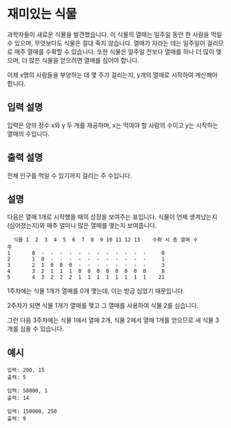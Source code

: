 # 재미있는 식물

과학자들이 새로운 식물을 발견했습니다. 이 식물의 열매는 일주일 동안 한 사람을 먹일 수 있으며, 무엇보다도 식물은 절대 죽지 않습니다. 열매가 자라는 데는 일주일이 걸리므로 매주 열매를 수확할 수 있습니다. 또한 식물은 일주일 전보다 열매를 하나 더 많이 맺으며, 더 많은 식물을 얻으려면 열매를 심어야 합니다.

이제 x명의 사람들을 부양하는 데 몇 주가 걸리는지, y개의 열매로 시작하여 계산해야 합니다.

## 입력 설명

입력은 양의 정수 x와 y 두 개를 제공하며, x는 먹여야 할 사람의 수이고 y는 시작하는 열매의 수입니다.

## 출력 설명

전체 인구를 먹일 수 있기까지 걸리는 주 수입니다.

## 설명

다음은 열매 1개로 시작했을 때의 성장을 보여주는 표입니다. 식물이 언제 생겨났는지(심어졌는지)와 매주 얼마나 많은 열매를 맺는지 보여줍니다.

```text
  식물 1  2  3  4  5  6  7  8  9 10 11 12 13    수확 시 총 열매 수
주
1       0  -  -  -  -  -  -  -  -  -  -  -  -     0
2       1  0  -  -  -  -  -  -  -  -  -  -  -     1
3       2  1  0  0  0  -  -  -  -  -  -  -  -     3
4       3  2  1  1  1  0  0  0  0  0  0  0  0     8
5       4  3  2  2  2  1  1  1  1  1  1  1  1    21  
```

1주차에는 식물 1개가 열매를 0개 맺는데, 이는 방금 심었기 때문입니다.

2주차가 되면 식물 1개가 열매를 맺고 그 열매를 사용하여 식물 2를 심습니다.

그런 다음 3주차에는 식물 1에서 열매 2개, 식물 2에서 열매 1개를 얻으므로 새 식물 3개를 심을 수 있습니다.


## 예시
```text
입력: 200, 15
출력: 5

입력: 50000, 1
출력: 14

입력: 150000, 250
출력: 9
```
